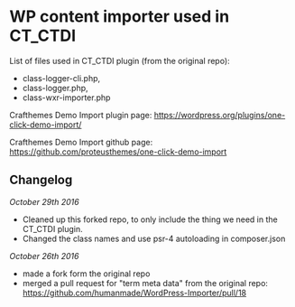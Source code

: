 # WP content importer used in CT_CTDI

List of files used in CT_CTDI plugin (from the original repo):

- class-logger-cli.php,
- class-logger.php,
- class-wxr-importer.php


Crafthemes Demo Import plugin page: https://wordpress.org/plugins/one-click-demo-import/

Crafthemes Demo Import github page: https://github.com/proteusthemes/one-click-demo-import


## Changelog

*October 29th 2016*

- Cleaned up this forked repo, to only include the thing we need in the CT_CTDI plugin.
- Changed the class names and use psr-4 autoloading in composer.json

*October 26th 2016*

- made a fork form the original repo
- merged a pull request for "term meta data" from the original repo: https://github.com/humanmade/WordPress-Importer/pull/18
